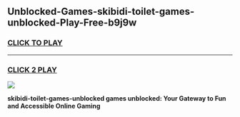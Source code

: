 
## Unblocked-Games-skibidi-toilet-games-unblocked-Play-Free-b9j9w
<h3>
<a href="https://premium76.site?title=skibidi-toilet-games-unblocked&ref=17A">CLICK TO PLAY</a></h3>
<hr>

<h3>
<a href="https://premium76.site?title=skibidi-toilet-games-unblocked&ref=17A">CLICK 2 PLAY</a>
  
</h3>

<a href="https://premium76.site?title=skibidi-toilet-games-unblocked&ref=17A"><img src="https://clearcache.store/games.png"></a>


**skibidi-toilet-games-unblocked games unblocked: Your Gateway to Fun and Accessible Online Gaming**
